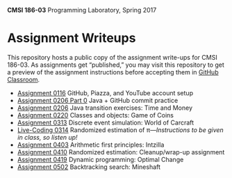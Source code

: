 **CMSI 186-03** Programming Laboratory, Spring 2017

# Assignment Writeups
This repository hosts a public copy of the assignment write-ups for CMSI 186-03. As assignments get “published,” you may visit this repository to get a preview of the assignment instructions before accepting them in [GitHub Classroom](https://classroom.github.com).

- [Assignment 0116](http://myweb.lmu.edu/dondi/spring2017/cmsi186/cmsi186-spring2017-hw0116.pdf) GitHub, Piazza, and YouTube account setup
- [Assignment 0206 Part 0](https://github.com/lmu-cmsi186-spring2017/assignments-03/blob/master/time-and-money.md#part-0-commit-practice) Java + GitHub commit practice
- [Assignment 0206](https://github.com/lmu-cmsi186-spring2017/assignments-03/blob/master/time-and-money.md) Java transition exercises: Time and Money
- [Assignment 0220](https://github.com/lmu-cmsi186-spring2017/assignments-03/blob/master/game-of-coins.md) Classes and objects: Game of Coins
- [Assignment 0313](https://github.com/lmu-cmsi186-spring2017/assignments-03/blob/master/world-of-carcraft.md) Discrete event simulation: World of Carcraft
- [Live-Coding 0314](https://raw.githubusercontent.com/lmu-cmsi186-spring2017/assignments-03/master/Dartboard.java) Randomized estimation of π—_Instructions to be given in class, so listen up!_
- [Assignment 0403](https://github.com/lmu-cmsi186-spring2017/assignments-03/blob/master/intzilla.md) Arithmetic first principles: Intzilla
- [Assignment 0410](https://github.com/lmu-cmsi186-spring2017/assignments-03/blob/master/estimation-by-darts.md) Randomized estimation: Cleanup/wrap-up assignment
- [Assignment 0419](https://github.com/lmu-cmsi186-spring2017/assignments-03/blob/master/optimal-change.md) Dynamic programming: Optimal Change
- [Assignment 0502](https://github.com/lmu-cmsi186-spring2017/assignments-03/blob/master/mineshaft.md) Backtracking search: Mineshaft
